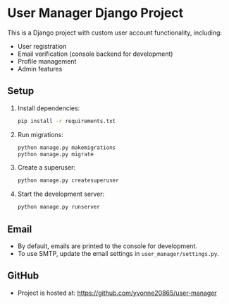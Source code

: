 # User Manager Django Project

This is a Django project with custom user account functionality, including:
- User registration
- Email verification (console backend for development)
- Profile management
- Admin features

## Setup
1. Install dependencies:
   ```bash
   pip install -r requirements.txt
   ```
2. Run migrations:
   ```bash
   python manage.py makemigrations
   python manage.py migrate
   ```
3. Create a superuser:
   ```bash
   python manage.py createsuperuser
   ```
4. Start the development server:
   ```bash
   python manage.py runserver
   ```

## Email
- By default, emails are printed to the console for development.
- To use SMTP, update the email settings in `user_manager/settings.py`.

## GitHub
- Project is hosted at: https://github.com/yvonne20865/user-manager
